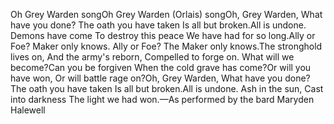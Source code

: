 Oh Grey Warden songOh Grey Warden (Orlais) songOh, Grey Warden,
What have you done?
The oath you have taken
Is all but broken.All is undone.
Demons have come
To destroy this peace
We have had for so long.Ally or Foe?
Maker only knows.
Ally or Foe?
The Maker only knows.The stronghold lives on,
And the army's reborn,
Compelled to forge on.
What will we become?Can you be forgiven
When the cold grave has come?Or will you have won,
Or will battle rage on?Oh, Grey Warden,
What have you done?
The oath you have taken
Is all but broken.All is undone.
Ash in the sun,
Cast into darkness
The light we had won.—As performed by the bard Maryden Halewell
